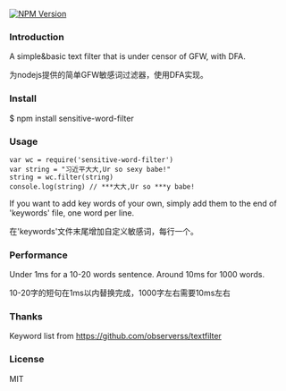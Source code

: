 
[![NPM Version][npm-image]][npm-url]

### Introduction
A simple&basic text filter that is under censor of GFW, with DFA.

为nodejs提供的简单GFW敏感词过滤器，使用DFA实现。

### Install

$ npm install sensitive-word-filter

### Usage

    var wc = require('sensitive-word-filter')
    var string = "习近平大大,Ur so sexy babe!"
    string = wc.filter(string) 
    console.log(string) // ***大大,Ur so ***y babe!

If you want to add key words of your own, simply add them to the end of 'keywords' file, one word per line.

在'keywords'文件末尾增加自定义敏感词，每行一个。

### Performance

Under 1ms for a 10-20 words sentence. Around 10ms for 1000 words.

10-20字的短句在1ms以内替换完成，1000字左右需要10ms左右


### Thanks
Keyword list from https://github.com/observerss/textfilter

### License
MIT

[npm-url]: https://npmjs.org/package/sensitive-word-filter
[npm-image]: https://img.shields.io/npm/v/sensitive-word-filter.svg
[NPM Version]: 1.0.2
